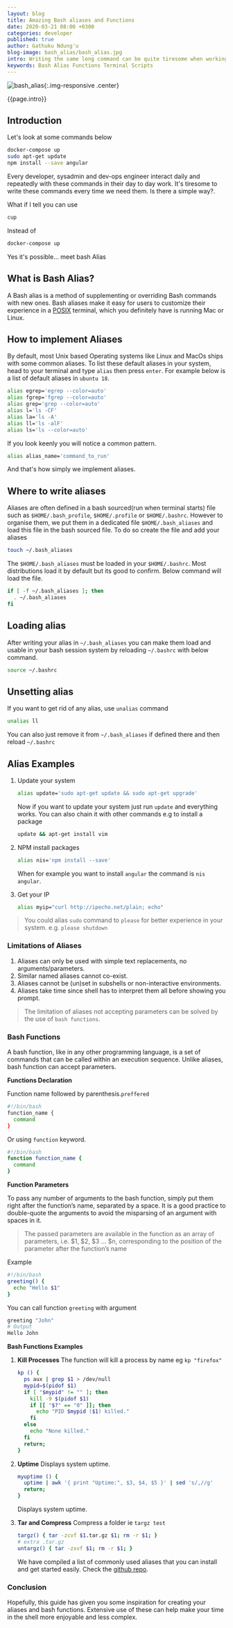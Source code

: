 ```yaml
---
layout: blog
title: Amazing Bash aliases and Functions
date: 2020-03-21 08:00 +0300
categories: developer
published: true
author: Gathuku Ndung'u
blog-image: bash_alias/bash_alias.jpg
intro: Writing the same long command can be quite tiresome when working in the Unix/Linux/MacOs terminal. Especially to those of us who need to do it time and again. Shortcuts are great. You get there, but way faster than the long route. And same with these bash commands. You can increase your speed in terminal usage and preserve your brain cells by keeping in mind simplified, alternative, shortcut commands. Bash aliases make this possible, increasing your workflows speed and ease while using terminal.
keywords: Bash Alias Functions Terminal Scripts
---
```


![bash_alias](/assets/images/blog/bash_alias/bash_alias.jpg){:.img-responsive .center}

{{page.intro}}


## Introduction
Let's look at some commands below

```sh
docker-compose up
sudo apt-get update
npm install --save angular
```
Every developer, sysadmin and dev-ops engineer interact daily and repeatedly with these commands in their day to day work. It's tiresome to write these commands every time we need them. Is there a simple way?.

What if I tell you can use

```sh
cup
```
Instead of

```sh
docker-compose up
```
Yes it's possible... meet bash Alias

## What is Bash Alias?
A Bash alias is a method of supplementing or overriding Bash commands with new ones. Bash aliases make it easy for users to customize their experience in a [POSIX](https://en.wikipedia.org/wiki/POSIX) terminal, which you definitely have is running Mac or Linux.

## How to implement Aliases
 By default, most Unix based Operating systems like Linux and MacOs ships with some common aliases. To list these default aliases in your system, head to your terminal and type `alias` then press `enter`. For example below is a list of default aliases in `ubuntu 18`.

```sh
alias egrep='egrep --color=auto'
alias fgrep='fgrep --color=auto'
alias grep='grep --color=auto'
alias l='ls -CF'
alias la='ls -A'
alias ll='ls -alF'
alias ls='ls --color=auto'
```
If you look keenly you will notice a common pattern.

```sh
alias alias_name='command_to_run'
```
And that's how simply we implement aliases.

## Where to write aliases
Aliases are often defined in a bash sourced(run when terminal starts) file such as `$HOME/.bash_profile`, `$HOME/.profile` or `$HOME/.bashrc`. However to organise them, we put them in a dedicated file `$HOME/.bash_aliases` and load this file in the bash sourced file. To do so create the file and add your aliases

```sh
touch ~/.bash_aliases
```
The `$HOME/.bash_aliases` must be loaded in your `$HOME/.bashrc`. Most distributions load it by default but its good to confirm. Below command will load the file.

```sh
if [ -f ~/.bash_aliases ]; then
  . ~/.bash_aliases
fi
```

## Loading alias
 After writing your alias in `~/.bash_aliases` you can make them load and usable in your bash session system by reloading `~/.bashrc` with below command.

 ```sh
 source ~/.bashrc
 ```
## Unsetting alias
If you want to get rid of any alias, use `unalias` command

```sh
unalias ll
```
You can also just remove it from `~/.bash_aliases` if defined there and then reload `~/.bashrc`

## Alias Examples
1. Update your system

    ```sh
    alias update='sudo apt-get update && sudo apt-get upgrade'
    ```
    Now if you want to update your system just run `update` and everything works. You can also chain it with other commands e.g to install a package 
    
    ```sh
    update && apt-get install vim
    ```

2. NPM install packages

    ```sh
    alias nis='npm install --save'
    ```
    When for example you want to install `angular` the command is `nis angular`.

3. Get your IP

    ```sh
    alias myip="curl http://ipecho.net/plain; echo"
    ```

> You could alias `sudo` command to `please` for better experience in your system.
> e.g. `please shutdown`

### Limitations of Aliases
1. Aliases can only be used with simple text replacements, no arguments/parameters.
2. Similar named aliases cannot co-exist.
3. Aliases cannot be (un)set in subshells or non-interactive environments.
4. Aliases take time since shell has to interpret them all before showing you prompt.

> The limitation of aliases not accepting parameters can be solved by the use of `bash functions`.

### Bash Functions
A bash function, like in any other programming language, is a set of commands that can be called within an execution sequence. Unlike aliases, bash function can accept parameters. 

__Functions Declaration__

Function name followed by parenthesis.`preffered`

```sh
#!/bin/bash
function_name {
  command
}
```
Or using `function` keyword.

```sh
#!/bin/bash
function function_name {
  command
}
```

__Function Parameters__

To pass any number of arguments to the bash function, simply put them right after the function’s name, separated by a space. It is a good practice to double-quote the arguments to avoid the misparsing of an argument with spaces in it.
> The passed parameters are available in the function as an array of parameters, i.e. $1, $2, $3 … $n, corresponding to the position of the parameter after the function’s name

Example

```sh
#!/bin/bash
greeting() {
  echo "Hello $1"
}
```
You can call function `greeting` with argument

```sh
greeting "John"
# Output
Hello John
```

__Bash Functions Examples__
1.  __Kill Processes__
    The function will kill a process by name  eg `kp "firefox"`

    ```sh
    kp () {
      ps aux | grep $1 > /dev/null
      mypid=$(pidof $1)
      if [ "$mypid" != "" ]; then
        kill -9 $(pidof $1)
        if [[ "$?" == "0" ]]; then
          echo "PID $mypid ($1) killed."
        fi
      else
        echo "None killed."
      fi
      return;
    }
    ```

2. __Uptime__
    Displays system uptime.

    ```sh
    myuptime () {
      uptime | awk '{ print "Uptime:", $3, $4, $5 }' | sed 's/,//g'
      return;
    }
    ```
    Displays system uptime.

3. __Tar and Compress__ 
    Compress a folder ie `targz test`

    ```sh
    targz() { tar -zcvf $1.tar.gz $1; rm -r $1; }
    # extra .tar.gz
    untargz() { tar -zxvf $1; rm -r $1; }
    ```

    We have compiled a list of commonly used aliases that you can install and get started easily. Check the [github repo](https://github.com/zegetech/bash_alias).

### Conclusion
Hopefully, this guide has given you some inspiration for creating your aliases and bash functions. Extensive use of these can help make your time in the shell more enjoyable and less complex.
